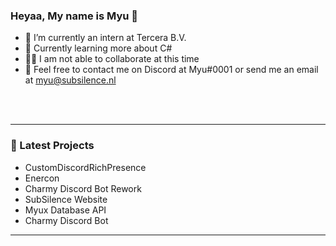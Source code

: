### Heyaa, My name is Myu 👋

- 🔭 I’m currently an intern at Tercera B.V.
- 🌱 Currently learning more about C#
- 👯‍♀️ I am not able to collaborate at this time
- 💌 Feel free to contact me on Discord at Myu#0001 or send me an email at myu@subsilence.nl

<br />
<br />

---

### 📕 Latest Projects
- CustomDiscordRichPresence
- Enercon
- Charmy Discord Bot Rework
- SubSilence Website
- Myux Database API
- Charmy Discord Bot


---
<!--
<img align="left" alt="GitHub Stats" src="https://github-readme-stats.vercel.app/api?username=mutedev&show_icons=true&hide_border=true" />
-->
